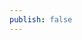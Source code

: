 ```yaml
---
publish: false
---
```


<script setup>
import MeshGradient from '../components/MeshGradient.vue'
</script>

<MeshGradient />
